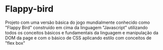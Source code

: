 # Flappy-bird
Projeto com uma versão básica do jogo mundialmente conhecido como "Flappy Bird" construído em cima da linguagem "Javascript" utilizando todos os conceitos básicos e fundamentais da linguagem e manipulação da DOM da page e com o básico de CSS aplicando estilo com conceitos de "flex box"
